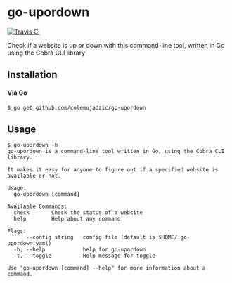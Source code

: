 # go-upordown

[![Travis CI](https://img.shields.io/travis/colemujadzic/go-tweets.svg?style=for-the-badge)](https://travis-ci.org/colemujadzic/go-tweets)

Check if a website is up or down with this command-line tool, written in Go using the Cobra CLI library

## Installation

#### Via Go

```console
$ go get github.com/colemujadzic/go-upordown
```

## Usage

```console
$ go-upordown -h
go-upordown is a command-line tool written in Go, using the Cobra CLI library.

It makes it easy for anyone to figure out if a specified website is available or not.

Usage:
  go-upordown [command]

Available Commands:
  check       Check the status of a website
  help        Help about any command

Flags:
      --config string   config file (default is $HOME/.go-upordown.yaml)
  -h, --help            help for go-upordown
  -t, --toggle          Help message for toggle

Use "go-upordown [command] --help" for more information about a command.
```
